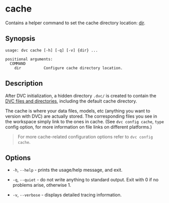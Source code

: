 # cache

Contains a helper command to set the <abbr>cache</abbr> directory location:
[dir](/doc/command-reference/cache/dir).

## Synopsis

```usage
usage: dvc cache [-h] [-q] [-v] {dir} ...

positional arguments:
  COMMAND
    dir          Configure cache directory location.
```

## Description

After DVC initialization, a hidden directory `.dvc/` is created to contain the
[DVC files and directories](/doc/user-guide/dvc-files-and-directories),
including the default cache directory.

The cache is where your data files, models, etc (anything you want to version
with DVC) are actually stored. The corresponding files you see in the
<abbr>workspace</abbr> simply link to the ones in cache. (See
`dvc config cache`, `type` config option, for more information on file links on
different platforms.)

> For more cache-related configuration options refer to `dvc config cache`.

## Options

- `-h`, `--help` - prints the usage/help message, and exit.

- `-q`, `--quiet` - do not write anything to standard output. Exit with 0 if no
  problems arise, otherwise 1.

- `-v`, `--verbose` - displays detailed tracing information.
